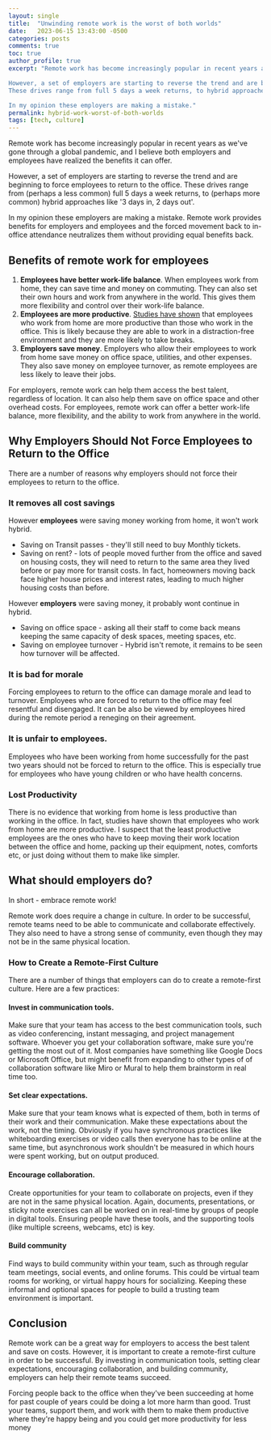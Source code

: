 ```yaml
---
layout: single
title:  "Unwinding remote work is the worst of both worlds"
date:   2023-06-15 13:43:00 -0500
categories: posts
comments: true
toc: true
author_profile: true
excerpt: "Remote work has become increasingly popular in recent years as we've gone through a global pandemic, and I believe both employers and employees have realized the benefits it can offer.

However, a set of employers are starting to reverse the trend and are beginning to force employees to return to the office.
These drives range from full 5 days a week returns, to hybrid approaches like '3 days in, 2 days out'. 

In my opinion these employers are making a mistake."
permalink: hybrid-work-worst-of-both-worlds
tags: [tech, culture]
--- 
```


Remote work has become increasingly popular in recent years as we've gone through a global pandemic, and I believe both employers and employees have realized the benefits it can offer.

However, a set of employers are starting to reverse the trend and are beginning to force employees to return to the office.
These drives range from (perhaps a less common) full 5 days a week returns, to (perhaps more common) hybrid approaches like '3 days in, 2 days out'. 

In my opinion these employers are making a mistake. 
Remote work provides benefits for employers and employees and the forced movement back to in-office attendance neutralizes them without providing equal benefits back. 

## Benefits of remote work for employees

1. **Employees have better work-life balance**. When employees work from home, they can save time and money on commuting. They can also set their own hours and work from anywhere in the world. This gives them more flexibility and control over their work-life balance.
1. **Employees are more productive**. [Studies have shown](https://www.apollotechnical.com/working-from-home-productivity-statistics) that employees who work from home are more productive than those who work in the office. This is likely because they are able to work in a distraction-free environment and they are more likely to take breaks.
1. **Employers save money**. Employers who allow their employees to work from home save money on office space, utilities, and other expenses. They also save money on employee turnover, as remote employees are less likely to leave their jobs.

For employers, remote work can help them access the best talent, regardless of location.
It can also help them save on office space and other overhead costs.
For employees, remote work can offer a better work-life balance, more flexibility, and the ability to work from anywhere in the world.

## Why Employers Should Not Force Employees to Return to the Office

There are a number of reasons why employers should not force their employees to return to the office.

### It removes all cost savings

However **employees** were saving money working from home, it won't work hybrid. 
* Saving on Transit passes - they'll still need to buy Monthly tickets. 
* Saving on rent? - lots of people moved further from the office and saved on housing costs, they will need to return to the same area they lived before or pay more for transit costs. In fact, homeowners moving back face higher house prices and interest rates, leading to much higher housing costs than before.

However **employers** were saving money, it probably wont continue in hybrid.
* Saving on office space - asking all their staff to come back means keeping the same capacity of desk spaces, meeting spaces, etc.
* Saving on employee turnover - Hybrid isn't remote, it remains to be seen how turnover will be affected. 


### It is bad for morale

Forcing employees to return to the office can damage morale and lead to turnover. Employees who are forced to return to the office may feel resentful and disengaged.
It can be also be viewed by employees hired during the remote period a reneging on their agreement. 

### It is unfair to employees. 
Employees who have been working from home successfully for the past two years should not be forced to return to the office.
This is especially true for employees who have young children or who have health concerns.

### Lost Productivity 
There is no evidence that working from home is less productive than working in the office.
In fact, studies have shown that employees who work from home are more productive.
I suspect that the least productive employees are the ones who have to keep moving their work location between the office and home, packing up their equipment, notes, comforts etc, or just doing without them to make like simpler. 

## What should employers do?
In short - embrace remote work!

Remote work does require a change in culture.
In order to be successful, remote teams need to be able to communicate and collaborate effectively.
They also need to have a strong sense of community, even though they may not be in the same physical location.

### How to Create a Remote-First Culture

There are a number of things that employers can do to create a remote-first culture. Here are a few practices:

#### Invest in communication tools.
Make sure that your team has access to the best communication tools, such as video conferencing, instant messaging, and project management software. 
Whoever you get your collaboration software, make sure you're getting the most out of it. 
Most companies have something like Google Docs or Microsoft Office, but might benefit from expanding to other types of of collaboration software like Miro or Mural to help them brainstorm in real time too.

#### Set clear expectations. 
Make sure that your team knows what is expected of them, both in terms of their work and their communication.
Make these expectations about the work, not the timing.
Obviously if you have synchronous practices like whiteboarding exercises or video calls then everyone has to be online at the same time, but asynchronous work shouldn't be measured in which hours were spent working, but on output produced.

#### Encourage collaboration.
Create opportunities for your team to collaborate on projects, even if they are not in the same physical location.
Again, documents, presentations, or sticky note exercises can all be worked on in real-time by groups of people in digital tools. Ensuring people have these tools, and the supporting tools (like multiple screens, webcams, etc) is key.

#### Build community
Find ways to build community within your team, such as through regular team meetings, social events, and online forums.
This could be virtual team rooms for working, or virtual happy hours for socializing.
Keeping these informal and optional spaces for people to build a trusting team environment is important.


## Conclusion

Remote work can be a great way for employers to access the best talent and save on costs.
However, it is important to create a remote-first culture in order to be successful.
By investing in communication tools, setting clear expectations, encouraging collaboration, and building community, employers can help their remote teams succeed.

Forcing people back to the office when they've been succeeding at home for past couple of years could be doing a lot more harm than good.
Trust your teams, support them, and work with them to make them productive where they're happy being and you could get more productivity for less money
